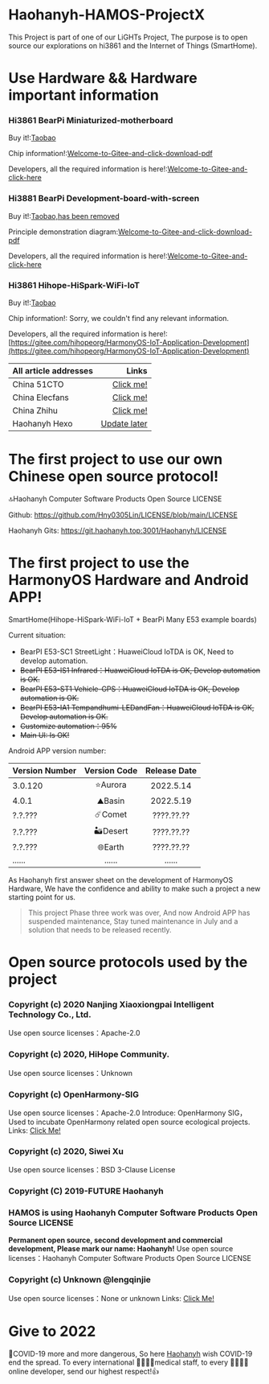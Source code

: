 # Haohanyh-HAMOS-ProjectX
This Project is part of one of our LiGHTs Project, The purpose is to open source our explorations on hi3861 and the Internet of Things (SmartHome).

# Use Hardware && Hardware important information

### Hi3861 BearPi Miniaturized-motherboard

Buy it!:[Taobao](https://item.taobao.com/item.htm?spm=a1z10.5-c-s.w4002-22244473708.15.59475f69JPXE93&id=633296694816)

Chip information!:[Welcome-to-Gitee-and-click-download-pdf](https://gitee.com/bearpi/bearpi-hm_nano/raw/master/applications/BearPi/BearPi-HM_Nano/docs/board/BearPi_HM%20Nano%20%E8%8A%AF%E7%89%87%E6%89%8B%E5%86%8C.pdf)

Developers, all the required information is here!:[Welcome-to-Gitee-and-click-here](https://gitee.com/bearpi/bearpi-hm_nano)

### Hi3881 BearPi Development-board-with-screen

Buy it!:[Taobao,has been removed](https://item.taobao.com/item.htm?id=662078665554)

Principle demonstration diagram:[Welcome-to-Gitee-and-click-download-pdf](https://gitee.com/bearpi/bearpi-hm_micro_small/blob/master/applications/BearPi/BearPi-HM_Micro/docs/board/BearPi-HM%20Micro%E5%8E%9F%E7%90%86%E5%9B%BE.pdf)

Developers, all the required information is here!:[Welcome-to-Gitee-and-click-here](https://gitee.com/bearpi/bearpi-hm_micro_small)

### Hi3861 Hihope-HiSpark-WiFi-IoT

Buy it!:[Taobao](https://item.taobao.com/item.htm?id=622343426064)

Chip information!: Sorry, we couldn't find any relevant information.

Developers, all the required information is here!:[https://gitee.com/hihopeorg/HarmonyOS-IoT-Application-Development](https://gitee.com/hihopeorg/HarmonyOS-IoT-Application-Development)

| All article addresses | Links |
|:----|----:|
|China 51CTO|[Click me!](https://ost.51cto.com/posts/12170)|
|China Elecfans|[Click me!](https://bbs.elecfans.com/jishu_2277832_1_1.html)|
|China Zhihu|[Click me!](https://zhuanlan.zhihu.com/p/510892259)|
|Haohanyh Hexo|[Update later]()|

# The first project to use our own Chinese open source protocol!

🔝Haohanyh Computer Software Products Open Source LICENSE

Github: https://github.com/Hny0305Lin/LICENSE/blob/main/LICENSE

Haohanyh Gits: https://git.haohanyh.top:3001/Haohanyh/LICENSE

# The first project to use the HarmonyOS Hardware and Android APP!

SmartHome(Hihope-HiSpark-WiFi-IoT + BearPi Many E53 example boards)

Current situation:

* BearPI E53-SC1 StreetLight：HuaweiCloud IoTDA is OK, Need to develop automation.
* ~~BearPI E53-IS1 Infrared：HuaweiCloud IoTDA is OK, Develop automation is OK.~~
* ~~BearPI E53-ST1 Vehicle-GPS：HuaweiCloud IoTDA is OK, Develop automation is OK.~~
* ~~BearPI E53-IA1 Tempandhumi-LEDandFan：HuaweiCloud IoTDA is OK, Develop automation is OK.~~
* ~~Customize automation：95%~~
* ~~Main UI: Is OK!~~

Android APP version number:

| Version Number | Version Code | Release Date |
|:----|:----:|:----:|
| 3.0.120 | ⭐Aurora | 2022.5.14 |
| 4.0.1 | ⛰️Basin | 2022.5.19 |
| ?.?.??? | ☄️Comet | ????.??.?? |
| ?.?.??? | 🏜️Desert | ????.??.?? |
| ?.?.??? | 🌐Earth | ????.??.?? |
| ...... | ...... | ...... |

As Haohanyh first answer sheet on the development of HarmonyOS Hardware, We have the confidence and ability to make such a project a new starting point for us.

> This project Phase three work was over, And now Android APP has suspended maintenance, Stay tuned maintenance in July and a solution that needs to be released recently.

# Open source protocols used by the project

### Copyright (c) 2020 Nanjing Xiaoxiongpai Intelligent Technology Co., Ltd.
Use open source licenses：Apache-2.0

### Copyright (c) 2020, HiHope Community.
Use open source licenses：Unknown

### Copyright (c) OpenHarmony-SIG
Use open source licenses：Apache-2.0
Introduce: OpenHarmony SIG，Used to incubate OpenHarmony related open source ecological projects.
Links: [Click Me!](https://gitee.com/openharmony-sig/knowledge_demo_smart_home)

### Copyright (c) 2020, Siwei Xu
Use open source licenses：BSD 3-Clause License

### Copyright (C) 2019-FUTURE Haohanyh
### HAMOS is using Haohanyh Computer Software Products Open Source LICENSE
**Permanent open source, second development and commercial development, Please mark our name: Haohanyh!**
Use open source licenses：Haohanyh Computer Software Products Open Source LICENSE

### Copyright (c) Unknown @lengqinjie
Use open source licenses：None or unknown
Links: [Click Me!](https://gitee.com/lengqinjie/bearpi_hm_nano)

# Give to 2022
🙏COVID-19 more and more dangerous, So here [Haohanyh](https://hexo.haohanyh.com/2022/01/17/2022-ByeByeCOVID-19/) wish COVID-19 end the spread.
To every international 👨‍⚕️👩‍⚕️medical staff, to every 👨‍💼👩‍💼online developer, send our highest respect!👍

